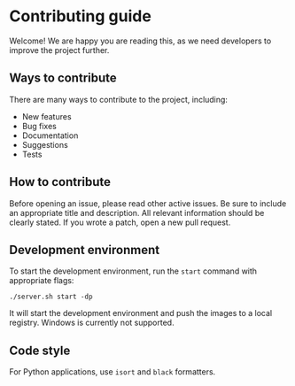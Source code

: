 # Contributing guide
Welcome! We are happy you are reading this, as we need developers to improve the project further.

## Ways to contribute
There are many ways to contribute to the project, including:
- New features
- Bug fixes
- Documentation
- Suggestions
- Tests

## How to contribute
Before opening an issue, please read other active issues.
Be sure to include an appropriate title and description.
All relevant information should be clearly stated.
If you wrote a patch, open a new pull request.

## Development environment
To start the development environment, run the `start` command with appropriate flags:
```
./server.sh start -dp
```
It will start the development environment and push the images to a local registry. Windows is currently not supported.

## Code style
For Python applications, use `isort` and `black` formatters.
